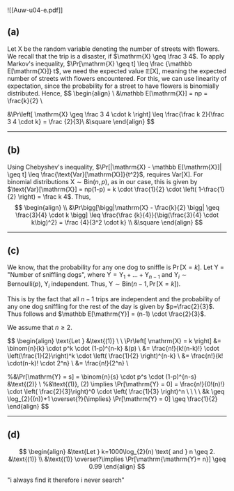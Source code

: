 ![[Auw-u04-e.pdf]]

## (a)
Let $\mathrm{X}$ be the random variable denoting the number of streets with flowers. We recall that the trip is a disaster, if $\mathrm{X} \geq \frac 3 4$. To apply Markov's inequality, $\Pr[\mathrm{X} \geq t] \leq \frac {\mathbb E[\mathrm{X}]} t$, we need the expected value $\mathbb{E}[\mathrm{X}]$, meaning the expected number of streets with flowers encountered.
For this, we can use linearity of expectation, since the probability for a street to have flowers is binomially distributed. Hence,
$$
\begin{align} \\
&\mathbb E[\mathrm{X}] = np = \frac{k}{2} \\

&\Pr\left[ \mathrm{X} \geq \frac 3 4 \cdot k \right] \leq \frac{\frac k 2}{\frac 3 4 \cdot k} = \frac {2}{3}\\
&\square
\end{align}
$$

___
## (b)
Using Chebyshev's inequality, $\Pr[|\mathrm{X} - \mathbb E[\mathrm{X}]| \geq t] \leq \frac{\text{Var}[\mathrm{X}]}{t^2}$, requires $\text{Var}[\mathrm{X}]$. For binomial distributions $\mathrm{X} \sim \mathrm{Bin}(n, p)$, as in our case, this is given by $\text{Var}[\mathrm{X}] = np(1-p) = k \cdot \frac{1}{2} \cdot \left( 1-\frac{1}{2} \right) = \frac k 4$. Thus,
$$
\begin{align} \\
&\Pr\bigg[\bigg|\mathrm{X} - \frac{k}{2} \bigg| \geq \frac{3}{4} \cdot k \bigg] \leq \frac{\frac {k}{4}}{\big(\frac{3}{4} \cdot k\big)^2} = \frac {4}{3^2 \cdot k} \\
&\square
\end{align}
$$

___
## (c)
We know, that the probability for any one dog to sniffle is $\Pr\left[ \mathrm{X} = k \right]$. $\text{Let Y = "Number of sniffling dogs"}$, where $\mathrm{Y} = \mathrm{Y}_{1} + \dots + \mathrm{Y}_{n-1}$ and $\mathrm{Y}_{i} \sim \mathrm{Bernoulli}(p),\ \mathrm{Y}_{i}\text{ independent}$. Thus, $\mathrm{Y} \sim \text{Bin}(n-1, \Pr\left[ \mathrm{X} = k \right])$.


This is by the fact that all $n-1$ trips are independent and the probability of any one dog sniffling for the rest of the day is given by $p=\frac{2}{3}$. Thus follows  and $\mathbb E[\mathrm{Y}] = (n-1) \cdot \frac{2}{3}$.

We assume that $n \geq 2$.

$$
\begin{align}
\text{Let }  &\text{(1)} \\ \\
\Pr\left[ \mathrm{X} = k  \right] &= \binom{n}{k} \cdot p^k \cdot (1-p)^{n-k} &(p)  \\
&= \frac{n!}{k!(n-k)!} \cdot \left(\frac{1}{2}\right)^k \cdot \left( \frac{1}{2} \right)^{n-k}  \\
&= \frac{n!}{k! \cdot(n-k)! \cdot 2^n} \\
&= \frac{n!}{2^n} \\

%&\Pr[\mathrm{Y} = s] = \binom{n}{s} \cdot p^s \cdot (1-p)^{n-s} &\text{(2)} \\
%&\text{(1)}, (2) \implies \Pr[\mathrm{Y} = 0] = \frac{n!}{0!(n)!} \cdot \left( \frac{2}{3}\right)^0 \cdot \left( \frac{1}{3} \right)^n \\
 \\
 \\
 \\
&k \geq \log_{2}{(n)}+1 \overset{?}{\implies} \Pr[\mathrm{Y} = 0] \geq \frac{1}{2}
\end{align}
$$


___
## (d)


$$
\begin{align}
&\text{Let } k=1000\log_{2}(n) \text{ and } n \geq 2. &\text{(1)} \\
&\text{(1)} \overset?\implies \Pr[\mathrm{\mathrm{Y}= n}] \geq 0.99
\end{align}
$$






"i always find it therefore i never search"

